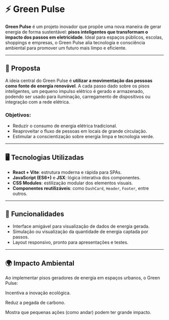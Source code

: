 # ⚡ Green Pulse

**Green Pulse** é um projeto inovador que propõe uma nova maneira de gerar energia de forma sustentável: **pisos inteligentes que transformam o impacto dos passos em eletricidade**. Ideal para espaços públicos, escolas, shoppings e empresas, o Green Pulse alia tecnologia e consciência ambiental para promover um futuro mais limpo e eficiente.

---

## 🌱 Proposta

A ideia central do Green Pulse é **utilizar a movimentação das pessoas como fonte de energia renovável**. A cada passo dado sobre os pisos inteligentes, um pequeno impulso elétrico é gerado e armazenado, podendo ser usado para iluminação, carregamento de dispositivos ou integração com a rede elétrica.

### Objetivos:
- Reduzir o consumo de energia elétrica tradicional.
- Reaproveitar o fluxo de pessoas em locais de grande circulação.
- Estimular a conscientização sobre energia limpa e tecnologia verde.

---

## 🖥️ Tecnologias Utilizadas

- **React + Vite**: estrutura moderna e rápida para SPAs.
- **JavaScript (ES6+)** e **JSX**: lógica interativa dos componentes.
- **CSS Modules**: estilização modular dos elementos visuais.
- **Componentes reutilizáveis**: como `DashCard`, `Header`, `Footer`, entre outros.

---

## 🚀 Funcionalidades

- Interface amigável para visualização de dados de energia gerada.
- Simulação ou visualização da quantidade de energia captada por passos.
- Layout responsivo, pronto para apresentações e testes.

---

## 🌍 Impacto Ambiental
Ao implementar pisos geradores de energia em espaços urbanos, o Green Pulse:

Incentiva a inovação ecológica.

Reduz a pegada de carbono.

Mostra que pequenas ações (como andar) podem ter grande impacto.


